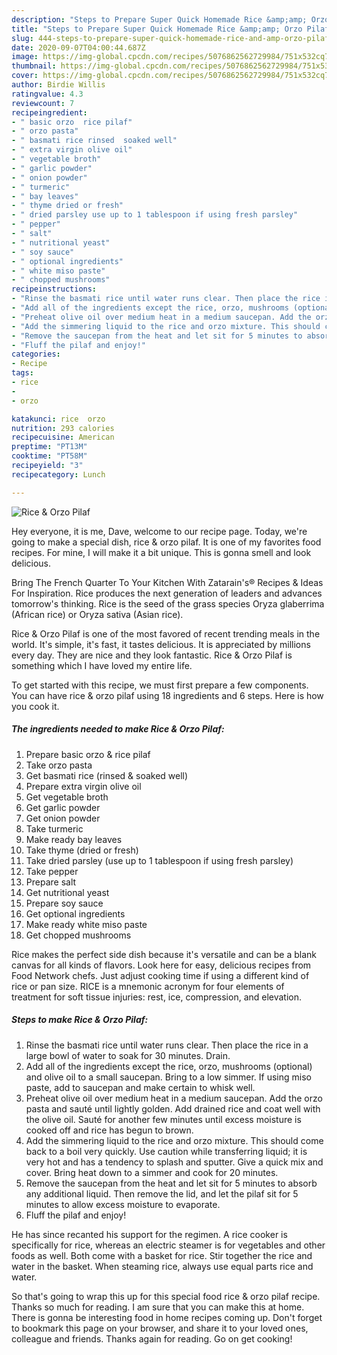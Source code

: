 ```yaml
---
description: "Steps to Prepare Super Quick Homemade Rice &amp;amp; Orzo Pilaf"
title: "Steps to Prepare Super Quick Homemade Rice &amp;amp; Orzo Pilaf"
slug: 444-steps-to-prepare-super-quick-homemade-rice-and-amp-orzo-pilaf
date: 2020-09-07T04:00:44.687Z
image: https://img-global.cpcdn.com/recipes/5076862562729984/751x532cq70/rice-orzo-pilaf-recipe-main-photo.jpg
thumbnail: https://img-global.cpcdn.com/recipes/5076862562729984/751x532cq70/rice-orzo-pilaf-recipe-main-photo.jpg
cover: https://img-global.cpcdn.com/recipes/5076862562729984/751x532cq70/rice-orzo-pilaf-recipe-main-photo.jpg
author: Birdie Willis
ratingvalue: 4.3
reviewcount: 7
recipeingredient:
- " basic orzo  rice pilaf"
- " orzo pasta"
- " basmati rice rinsed  soaked well"
- " extra virgin olive oil"
- " vegetable broth"
- " garlic powder"
- " onion powder"
- " turmeric"
- " bay leaves"
- " thyme dried or fresh"
- " dried parsley use up to 1 tablespoon if using fresh parsley"
- " pepper"
- " salt"
- " nutritional yeast"
- " soy sauce"
- " optional ingredients"
- " white miso paste"
- " chopped mushrooms"
recipeinstructions:
- "Rinse the basmati rice until water runs clear. Then place the rice in a large bowl of water to soak for 30 minutes. Drain."
- "Add all of the ingredients except the rice, orzo, mushrooms (optional) and olive oil to a small saucepan. Bring to a low simmer. If using miso paste, add to saucepan and make certain to whisk well."
- "Preheat olive oil over medium heat in a medium saucepan. Add the orzo pasta and sauté until lightly golden. Add drained rice and coat well with the olive oil. Sauté for another few minutes until excess moisture is cooked off and rice has begun to brown."
- "Add the simmering liquid to the rice and orzo mixture. This should come back to a boil very quickly. Use caution while transferring liquid; it is very hot and has a tendency to splash and sputter. Give a quick mix and cover. Bring heat down to a simmer and cook for 20 minutes."
- "Remove the saucepan from the heat and let sit for 5 minutes to absorb any additional liquid. Then remove the lid, and let the pilaf sit for 5 minutes to allow excess moisture to evaporate."
- "Fluff the pilaf and enjoy!"
categories:
- Recipe
tags:
- rice
- 
- orzo

katakunci: rice  orzo 
nutrition: 293 calories
recipecuisine: American
preptime: "PT13M"
cooktime: "PT58M"
recipeyield: "3"
recipecategory: Lunch

---
```



![Rice &amp; Orzo Pilaf](https://img-global.cpcdn.com/recipes/5076862562729984/751x532cq70/rice-orzo-pilaf-recipe-main-photo.jpg)

Hey everyone, it is me, Dave, welcome to our recipe page. Today, we're going to make a special dish, rice &amp; orzo pilaf. It is one of my favorites food recipes. For mine, I will make it a bit unique. This is gonna smell and look delicious.

Bring The French Quarter To Your Kitchen With Zatarain&#39;s® Recipes &amp; Ideas For Inspiration. Rice produces the next generation of leaders and advances tomorrow&#39;s thinking. Rice is the seed of the grass species Oryza glaberrima (African rice) or Oryza sativa (Asian rice).

Rice &amp; Orzo Pilaf is one of the most favored of recent trending meals in the world. It's simple, it's fast, it tastes delicious. It is appreciated by millions every day. They are nice and they look fantastic. Rice &amp; Orzo Pilaf is something which I have loved my entire life.


To get started with this recipe, we must first prepare a few components. You can have rice &amp; orzo pilaf using 18 ingredients and 6 steps. Here is how you cook it.

<!--inarticleads1-->

##### The ingredients needed to make Rice &amp; Orzo Pilaf:

1. Prepare  basic orzo &amp; rice pilaf
1. Take  orzo pasta
1. Get  basmati rice (rinsed &amp; soaked well)
1. Prepare  extra virgin olive oil
1. Get  vegetable broth
1. Get  garlic powder
1. Get  onion powder
1. Take  turmeric
1. Make ready  bay leaves
1. Take  thyme (dried or fresh)
1. Take  dried parsley (use up to 1 tablespoon if using fresh parsley)
1. Take  pepper
1. Prepare  salt
1. Get  nutritional yeast
1. Prepare  soy sauce
1. Get  optional ingredients
1. Make ready  white miso paste
1. Get  chopped mushrooms


Rice makes the perfect side dish because it&#39;s versatile and can be a blank canvas for all kinds of flavors. Look here for easy, delicious recipes from Food Network chefs. Just adjust cooking time if using a different kind of rice or pan size. RICE is a mnemonic acronym for four elements of treatment for soft tissue injuries: rest, ice, compression, and elevation. 

<!--inarticleads2-->

##### Steps to make Rice &amp; Orzo Pilaf:

1. Rinse the basmati rice until water runs clear. Then place the rice in a large bowl of water to soak for 30 minutes. Drain.
1. Add all of the ingredients except the rice, orzo, mushrooms (optional) and olive oil to a small saucepan. Bring to a low simmer. If using miso paste, add to saucepan and make certain to whisk well.
1. Preheat olive oil over medium heat in a medium saucepan. Add the orzo pasta and sauté until lightly golden. Add drained rice and coat well with the olive oil. Sauté for another few minutes until excess moisture is cooked off and rice has begun to brown.
1. Add the simmering liquid to the rice and orzo mixture. This should come back to a boil very quickly. Use caution while transferring liquid; it is very hot and has a tendency to splash and sputter. Give a quick mix and cover. Bring heat down to a simmer and cook for 20 minutes.
1. Remove the saucepan from the heat and let sit for 5 minutes to absorb any additional liquid. Then remove the lid, and let the pilaf sit for 5 minutes to allow excess moisture to evaporate.
1. Fluff the pilaf and enjoy!


He has since recanted his support for the regimen. A rice cooker is specifically for rice, whereas an electric steamer is for vegetables and other foods as well. Both come with a basket for rice. Stir together the rice and water in the basket. When steaming rice, always use equal parts rice and water. 

So that's going to wrap this up for this special food rice &amp; orzo pilaf recipe. Thanks so much for reading. I am sure that you can make this at home. There is gonna be interesting food in home recipes coming up. Don't forget to bookmark this page on your browser, and share it to your loved ones, colleague and friends. Thanks again for reading. Go on get cooking!
